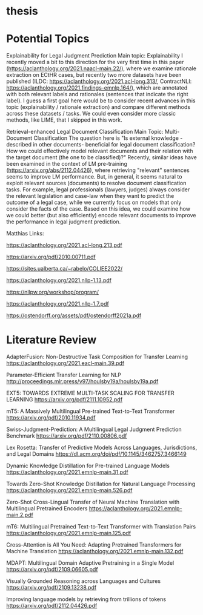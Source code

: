 # thesis

# Potential Topics 

Explainability for Legal Judgment Prediction
Main topic: Explainability
I recently moved a bit to this direction for the very first time in this paper (https://aclanthology.org/2021.naacl-main.22/), where we examine rationale extraction on ECtHR cases, but recently two more datasets have been published (ILDC: https://aclanthology.org/2021.acl-long.313/, ContractNLI: https://aclanthology.org/2021.findings-emnlp.164/), which are annotated with both relevant labels and rationales (sentences that indicate the right label).
I guess a first goal here would be to consider recent advances in this topic (explainability / rationale extraction) and compare different methods across these datasets / tasks. We could even consider more classic methods, like LIME, that I skipped in this work.

Retrieval-enhanced Legal Document Classification
Main Topic: Multi-Document Classification 
The question here is "Is external knowledge -described in other documents- beneficial for legal document classification? How we could effectively model relevant documents and their relation with the target document (the one to be classified)?"
Recently, similar ideas have been examined in the context of LM pre-training (https://arxiv.org/abs/2112.04426), where retrieving "relevant" sentences seems to improve LM performance. But, in general, it seems natural to exploit relevant sources (documents) to resolve document classification tasks. For example, legal professionals (lawyers, judges) always consider the relevant legislation and case-law when they want to predict the outcome of a legal case, while we currently focus on models that only consider the facts of the case.
Based on this idea, we could examine how we could better (but also efficiently) encode relevant documents to improve the performance in legal judgment prediction.

Matthias Links: 

https://aclanthology.org/2021.acl-long.213.pdf

https://arxiv.org/pdf/2010.00711.pdf

https://sites.ualberta.ca/~rabelo/COLIEE2022/

https://aclanthology.org/2021.nllp-1.13.pdf

https://nllpw.org/workshop/program/

https://aclanthology.org/2021.nllp-1.7.pdf

https://ostendorff.org/assets/pdf/ostendorff2021a.pdf

# Literature Review 
 
AdapterFusion: Non-Destructive Task Composition for Transfer Learning
https://aclanthology.org/2021.eacl-main.39.pdf

Parameter-Efficient Transfer Learning for NLP
http://proceedings.mlr.press/v97/houlsby19a/houlsby19a.pdf


EXT5: TOWARDS EXTREME MULTI-TASK SCALING FOR TRANSFER LEARNING
https://arxiv.org/pdf/2111.10952.pdf

mT5: A Massively Multilingual Pre-trained Text-to-Text Transformer
https://arxiv.org/pdf/2010.11934.pdf

Swiss-Judgment-Prediction: A Multilingual Legal Judgment Prediction Benchmark
https://arxiv.org/pdf/2110.00806.pdf

Lex Rosetta: Transfer of Predictive Models Across Languages, Jurisdictions, and Legal Domains
https://dl.acm.org/doi/pdf/10.1145/3462757.3466149

Dynamic Knowledge Distillation for Pre-trained Language Models
https://aclanthology.org/2021.emnlp-main.31.pdf


Towards Zero-Shot Knowledge Distillation for Natural Language Processing
https://aclanthology.org/2021.emnlp-main.526.pdf

Zero-Shot Cross-Lingual Transfer of Neural Machine Translation with Multilingual Pretrained Encoders
https://aclanthology.org/2021.emnlp-main.2.pdf

mT6: Multilingual Pretrained Text-to-Text Transformer with Translation Pairs
https://aclanthology.org/2021.emnlp-main.125.pdf

Cross-Attention is All You Need: Adapting Pretrained Transformers for Machine Translation
https://aclanthology.org/2021.emnlp-main.132.pdf

MDAPT: Multilingual Domain Adaptive Pretraining in a Single Model
https://arxiv.org/pdf/2109.06605.pdf

Visually Grounded Reasoning across Languages and Cultures
https://arxiv.org/pdf/2109.13238.pdf

Improving language models by retrieving from trillions of tokens
https://arxiv.org/pdf/2112.04426.pdf
